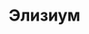 ---
draft: false
slug: elizium-50a020fc
title: Элизиум
type: books
params:
  authors:
    - Nora Sakavic, Нора Сакавич
  book_title: Элизиум
  book_description: Эвелин Нотт вот уже шестнадцать лет привязана к Элизиуму — прибежищу для сверхъестественных существ. Все эти годы она планировала отомстить бывшему мужу Адаму, который забрал ее ребенка сразу после рождения — и оставил Эвелин умирать на пороге Элизиума. Она выжила благодаря особым лей-линиям, к которым теперь привязана навечно.<br />⠀<br />Когда до Эвелин доходят слухи, что Адам вернулся, она решает действовать. Единственная возможность уйти из Элизиума — обратиться к юноше, спящему в подвале прибежища многие годы. Разбудить его значит вновь разжечь кровавую войну, но Эвелин готова на все, лишь бы вернуть дочь.
  cover: https://images-na.ssl-images-amazon.com/images/S/compressed.photo.goodreads.com/books/1640333788i/59921504.jpg
  isbn: '9785604718117'
  languages:
    - Русский
  goodreads_link: https://www.goodreads.com/book/show/59921504
  page_count: '304'
  publishers:
    - Popcorn books
  russian_audioversion: false
  russian_translation_status: exists
  short_book_description: Эвелин Нотт вот уже шестнадцать лет привязана к Элизиуму — прибежищу для сверхъестественных существ. Все эти годы она планировала отомстить бывшему мужу Адаму, который забрал ее ребенка сразу...
  tags:
    - lgbtq-plus
    - adult fiction
    - adventure
    - fantasy
    - fiction
    - new adult (na)
    - paranormal
    - queer
    - urban fantasy
    - vampires
---